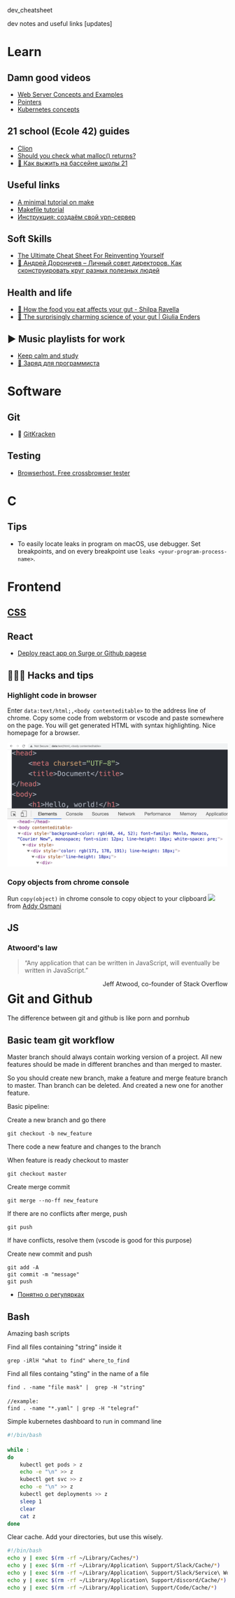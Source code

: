 dev_cheatsheet

dev notes and useful links [updates]

# Learn

## Damn good videos
* [Web Server Concepts and Examples](https://www.youtube.com/watch?v=9J1nJOivdyw)
* [Pointers](https://www.youtube.com/watch?v=XISnO2YhnsY&t=1380s)
* [Kubernetes concepts](https://youtu.be/Krpb44XR0bk)

## 21 school (Ecole 42) guides

* [Clion](clion_getting_started.md)
* [Should you check what malloc() returns?](c-malloc.md)
* [🧭 Как выжить на бассейне школы 21](https://github.com/kukinpower/21_piscine_guide)

## Useful links
* [A minimal tutorial on make](http://kbroman.org/minimal_make/)
* [Makefile tutorial](http://makefiletutorial.com/)
* [Инструкция: создаём свой vpn-сервер](https://vc.ru/dev/66942-sozdaem-svoy-vpn-server-poshagovaya-instrukciya)

## Soft Skills
* [The Ultimate Cheat Sheet For Reinventing Yourself](https://techcrunch.com/2013/10/19/the-ultimate-cheat-sheet-for-reinventing-yourself/)
* [🎥 Андрей Дороничев – Личный совет директоров. Как сконструировать круг разных полезных людей](https://www.youtube.com/watch?v=y8be-fjXSb4)

## Health and life
* [🎥 How the food you eat affects your gut - Shilpa Ravella](https://youtu.be/1sISguPDlhY)
* [🎥 The surprisingly charming science of your gut | Giulia Enders](https://youtu.be/HNMQ_w7hXTA)

## ▶️ Music playlists for work
* [Keep calm and study](https://music.yandex.ru/users/praktikum.test/playlists/1002)
* [🎸 Заряд для программиста](https://music.yandex.ru/users/praktikum.test/playlists/1000)

# Software

## Git

* 🐙 [GitKracken](https://www.gitkraken.com/invite/eJK4c4B6)

## Testing
* [Browserhost. Free crossbrowser tester](http://browsershots.org/)

# C
## Tips
* To easily locate leaks in program on macOS, use debugger. Set breakpoints, and on every breakpoint use `leaks <your-program-process-name>`.

# Frontend

## <a href="cdd.md">CSS</a>

## React
* [Deploy react app on Surge or Github pagese](https://www.freecodecamp.org/news/surge-vs-github-pages-deploying-a-create-react-app-project-c0ecbf317089/)

## 👨🏻‍💻 Hacks and tips

### Highlight code in browser
Enter `data:text/html;,<body contenteditable>` to the address line of chrome. Copy some code from webstorm or vscode and paste somewhere on the page. You will get generated HTML with syntax highlighting. Nice homepage for a browser.

<img src="img/chrome-contenteditable.png"/>

### Copy objects from chrome console
Run `copy(object)` in chrome console to copy object to your clipboard
<a href="https://twitter.com/addyosmani">
<img src="https://pbs.twimg.com/media/DynjoaBUYAAI12l?format=jpg&name=4096x4096" href="https://twitter.com/addyosmani"/></a>
from [Addy Osmani](https://twitter.com/addyosmani)

## JS
### Atwoord's law
>“Any application that can be written in JavaScript, will eventually be written in JavaScript.”
<div style="float: right;">
Jeff Atwood, co-founder of Stack Overflow
</div>

# Git and Github
The difference between git and github is like porn and pornhub

## Basic team git workflow
Master branch should always contain working version of a project. All new features should be made in different branches and than merged to master.

So you should create new branch, make a feature and merge feature branch to master. Than branch can be deleted. And created a new one for another feature.

Basic pipeline:

Create a new branch and go there
```
git checkout -b new_feature
```
There code a new feature and changes to the branch

When feature is ready checkout to master
```
git checkout master
```
Create merge commit
```
git merge --no-ff new_feature
```
If there are no conflicts after merge, push
```
git push
```
If have conflicts, resolve them (vscode is good for this purpose)

Create new commit and push
```
git add -A
git commit -m "message"
git push
```

* [Понятно о регулярках](https://youtu.be/_pLpx6btq6U)

## Bash
Amazing bash scripts

Find all files containing "string" inside it
```
grep -iRlH "what to find" where_to_find
```

Find all files containg "sting" in the name of a file
```
find . -name "file mask" |  grep -H "string"

//example:
find . -name "*.yaml" | grep -H "telegraf"
```

Simple kubernetes dashboard to run in command line
```bash
#!/bin/bash

while :
do
	kubectl get pods > z
	echo -e "\n" >> z
	kubectl get svc >> z
	echo -e "\n" >> z
	kubectl get deployments >> z
	sleep 1
	clear
	cat z
done
```

Clear cache. Add your directories, but use this wisely.
```bash
#!/bin/bash
echo y | exec $(rm -rf ~/Library/Caches/*)
echo y | exec $(rm -rf ~/Library/Application\ Support/Slack/Cache/*)
echo y | exec $(rm -rf ~/Library/Application\ Support/Slack/Service\ Worker/CacheStorage/*)
echo y | exec $(rm -rf ~/Library/Application\ Support/discord/Cache/*)
echo y | exec $(rm -rf ~/Library/Application\ Support/Code/Cache/*)
```
